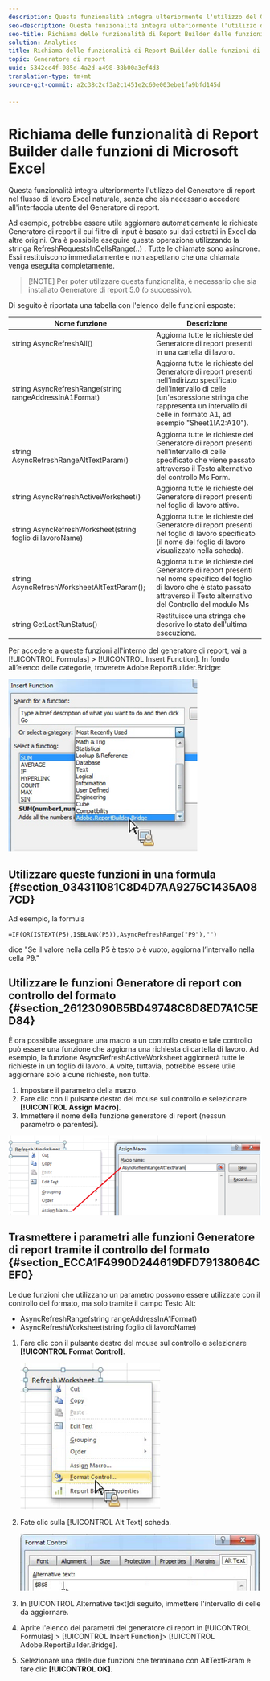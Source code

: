 ```yaml
---
description: Questa funzionalità integra ulteriormente l'utilizzo del Generatore di report nel flusso di lavoro Excel naturale, senza che sia necessario accedere all'interfaccia utente del Generatore di report.
seo-description: Questa funzionalità integra ulteriormente l'utilizzo del Generatore di report nel flusso di lavoro Excel naturale, senza che sia necessario accedere all'interfaccia utente del Generatore di report.
seo-title: Richiama delle funzionalità di Report Builder dalle funzioni di Microsoft Excel
solution: Analytics
title: Richiama delle funzionalità di Report Builder dalle funzioni di Microsoft Excel
topic: Generatore di report
uuid: 5342cc4f-085d-4a2d-a498-38b00a3ef4d3
translation-type: tm+mt
source-git-commit: a2c38c2cf3a2c1451e2c60e003ebe1fa9bfd145d

---
```



# Richiama delle funzionalità di Report Builder dalle funzioni di Microsoft Excel

Questa funzionalità integra ulteriormente l'utilizzo del Generatore di report nel flusso di lavoro Excel naturale, senza che sia necessario accedere all'interfaccia utente del Generatore di report.

Ad esempio, potrebbe essere utile aggiornare automaticamente le richieste Generatore di report il cui filtro di input è basato sui dati estratti in Excel da altre origini. Ora è possibile eseguire questa operazione utilizzando la stringa RefreshRequestsInCellsRange(..) . Tutte le chiamate sono asincrone. Essi restituiscono immediatamente e non aspettano che una chiamata venga eseguita completamente.

> [!NOTE] Per poter utilizzare questa funzionalità, è necessario che sia installato Generatore di report 5.0 (o successivo).

Di seguito è riportata una tabella con l'elenco delle funzioni esposte:

| Nome funzione | Descrizione |
|---|---|
| string AsyncRefreshAll() | Aggiorna tutte le richieste del Generatore di report presenti in una cartella di lavoro. |
| string AsyncRefreshRange(string rangeAddressInA1Format) | Aggiorna tutte le richieste del Generatore di report presenti nell'indirizzo specificato dell'intervallo di celle (un'espressione stringa che rappresenta un intervallo di celle in formato A1, ad esempio "Sheet1!A2:A10"). |
| string AsyncRefreshRangeAltTextParam() | Aggiorna tutte le richieste del Generatore di report presenti nell'intervallo di celle specificato che viene passato attraverso il Testo alternativo del controllo Ms Form. |
| string AsyncRefreshActiveWorksheet() | Aggiorna tutte le richieste del Generatore di report presenti nel foglio di lavoro attivo. |
| string AsyncRefreshWorksheet(string foglio di lavoroName) | Aggiorna tutte le richieste del Generatore di report presenti nel foglio di lavoro specificato (il nome del foglio di lavoro visualizzato nella scheda). |
| string AsyncRefreshWorksheetAltTextParam(); | Aggiorna tutte le richieste del Generatore di report presenti nel nome specifico del foglio di lavoro che è stato passato attraverso il Testo alternativo del Controllo del modulo Ms |
| string GetLastRunStatus() | Restituisce una stringa che descrive lo stato dell'ultima esecuzione. |

Per accedere a queste funzioni all'interno del generatore di report, vai a [!UICONTROL Formulas] &gt; [!UICONTROL Insert Function]. In fondo all’elenco delle categorie, troverete Adobe.ReportBuilder.Bridge:

![](assets/arb_functions.png)

## Utilizzare queste funzioni in una formula {#section_034311081C8D4D7AA9275C1435A087CD}

Ad esempio, la formula

```
=IF(OR(ISTEXT(P5),ISBLANK(P5)),AsyncRefreshRange("P9"),"")
```

dice "Se il valore nella cella P5 è testo o è vuoto, aggiorna l’intervallo nella cella P9."

## Utilizzare le funzioni Generatore di report con controllo del formato {#section_26123090B5BD49748C8D8ED7A1C5ED84}

È ora possibile assegnare una macro a un controllo creato e tale controllo può essere una funzione che aggiorna una richiesta di cartella di lavoro. Ad esempio, la funzione AsyncRefreshActiveWorksheet aggiornerà tutte le richieste in un foglio di lavoro. A volte, tuttavia, potrebbe essere utile aggiornare solo alcune richieste, non tutte.

1. Impostare il parametro della macro.
1. Fare clic con il pulsante destro del mouse sul controllo e selezionare **[!UICONTROL Assign Macro]**.
1. Immettere il nome della funzione generatore di report (nessun parametro o parentesi).

![](assets/assign_macro.png)

## Trasmettere i parametri alle funzioni Generatore di report tramite il controllo del formato {#section_ECCA1F4990D244619DFD79138064CEF0}

Le due funzioni che utilizzano un parametro possono essere utilizzate con il controllo del formato, ma solo tramite il campo Testo Alt:

* AsyncRefreshRange(string rangeAddressInA1Format)
* AsyncRefreshWorksheet(string foglio di lavoroName)

1. Fare clic con il pulsante destro del mouse sul controllo e selezionare **[!UICONTROL Format Control]**.

   ![](assets/format_control.png)

1. Fate clic sulla [!UICONTROL Alt Text] scheda.

   ![](assets/alt_text.png)

1. In [!UICONTROL Alternative text]di seguito, immettere l'intervallo di celle da aggiornare.
1. Aprite l'elenco dei parametri del generatore di report in [!UICONTROL Formulas] &gt; [!UICONTROL Insert Function]&gt; [!UICONTROL Adobe.ReportBuilder.Bridge].

1. Selezionare una delle due funzioni che terminano con AltTextParam e fare clic **[!UICONTROL OK]**.

